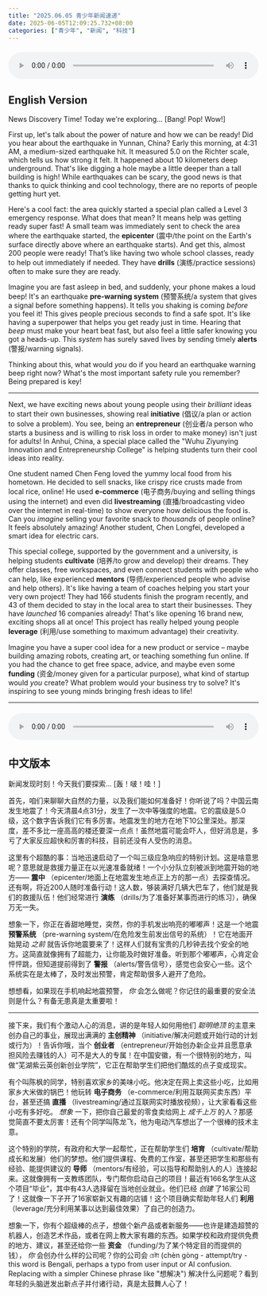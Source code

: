 ```yaml
---
title: "2025.06.05 青少年新闻速递"
date: 2025-06-05T12:09:25.732+08:00
categories: ["青少年", "新闻", "科技"]
---
```

<audio controls style="width: 100%; max-width: 900px; margin: 1.5em 0; display: block;">
  <source src="/mp3/teen_news/20250605.en.mp3" type="audio/mpeg">
</audio>

## English Version

News Discovery Time! Today we're exploring... [Bang! Pop! Wow!]

First up, let's talk about the power of nature and how we can be ready! Did you hear about the earthquake in Yunnan, China? Early this morning, at 4:31 AM, a medium-sized earthquake hit. It measured 5.0 on the Richter scale, which tells us how strong it felt. It happened about 10 kilometers deep underground. That's like digging a hole maybe a little deeper than a tall building is high! While earthquakes can be scary, the good news is that thanks to quick thinking and cool technology, there are no reports of people getting hurt yet.

Here's a cool fact: the area quickly started a special plan called a Level 3 emergency response. What does that mean? It means help was getting ready super fast! A small team was immediately sent to check the area where the earthquake started, the **epicenter** (震中/the point on the Earth's surface directly above where an earthquake starts). And get this, almost 200 people were ready! That’s like having two whole school classes, ready to help out immediately if needed. They have **drills** (演练/practice sessions) often to make sure they are ready.

Imagine you are fast asleep in bed, and suddenly, your phone makes a loud beep! It's an earthquake **pre-warning system** (预警系统/a system that gives a signal before something happens). It tells you shaking is coming *before* you feel it! This gives people precious seconds to find a safe spot. It's like having a superpower that helps you get ready just in time. Hearing that *beep* must make your heart beat fast, but also feel a little safer knowing you got a heads-up. This *system* has surely saved lives by sending timely **alerts** (警报/warning signals).

Thinking about this, what would *you* do if you heard an earthquake warning beep right now? What's the most important safety rule you remember? Being prepared is key!

---

Next, we have exciting news about young people using their *brilliant* ideas to start their own businesses, showing real **initiative** (倡议/a plan or action to solve a problem). You see, being an **entrepreneur** (创业者/a person who starts a business and is willing to risk loss in order to make money) isn't just for adults! In Anhui, China, a special place called the "Wuhu Ziyunying Innovation and Entrepreneurship College" is helping students turn their cool ideas into reality.

One student named Chen Feng loved the yummy local food from his hometown. He decided to sell snacks, like crispy rice crusts made from local rice, online! He used **e-commerce** (电子商务/buying and selling things using the internet) and even did **livestreaming** (直播/broadcasting video over the internet in real-time) to show everyone how delicious the food is. Can you *imagine* selling your favorite snack to *thousands* of people online? It feels absolutely amazing! Another student, Chen Longfei, developed a smart idea for electric cars.

This special college, supported by the government and a university, is helping students **cultivate** (培养/to grow and develop) their dreams. They offer classes, free workspaces, and even connect students with people who can help, like experienced **mentors** (导师/experienced people who advise and help others). It's like having a team of coaches helping you start your very own project! They had 166 students finish the program recently, and 43 of them decided to stay in the local area to start their businesses. They have *launched* 16 companies already! That's like opening 16 brand new, exciting shops all at once! This project has really helped young people **leverage** (利用/use something to maximum advantage) their creativity.

Imagine you have a super cool idea for a new product or service – maybe building amazing robots, creating art, or teaching something fun online. If you had the chance to get free space, advice, and maybe even some **funding** (资金/money given for a particular purpose), what kind of startup would *you* create? What problem would your business try to solve? It's inspiring to see young minds bringing fresh ideas to life!

---

<audio controls style="width: 100%; max-width: 900px; margin: 1.5em 0; display: block;">
  <source src="/mp3/teen_news/20250605.cn.mp3" type="audio/mpeg">
</audio>

## 中文版本

新闻发现时刻！今天我们要探索... [轰！啵！哇！]

首先，咱们来聊聊大自然的力量，以及我们能如何准备好！你听说了吗？中国云南发生地震了！今天清晨4点31分，发生了一次中等强度的地震。它的震级是5.0级，这个数字告诉我们它有多厉害。地震发生的地方在地下10公里深处。那深度，差不多比一座高高的楼还要深一点点！虽然地震可能会吓人，但好消息是，多亏了大家反应超快和厉害的科技，目前还没有人受伤的消息。

这里有个超酷的事：当地迅速启动了一个叫三级应急响应的特别计划。这是啥意思呢？意思就是救援力量正在以光速准备就绪！一个小分队立刻被派到地震开始的地方—— **震中** （epicenter/地面上在地震发生地点正上方的那一点）去探查情况。还有啊，将近200人随时准备行动！这人数，够装满好几辆大巴车了，他们就是我们的救援队伍！他们经常进行 **演练** （drills/为了准备好某事而进行的练习），确保万无一失。

想象一下，你正在香甜地睡觉，突然，你的手机发出响亮的嘟嘟声！这是一个地震 **预警系统** （pre-warning system/在危险发生前发出信号的系统）！它在地面开始晃动 *之前* 就告诉你地震要来了！这样人们就有宝贵的几秒钟去找个安全的地方。这简直就像拥有了超能力，让你能及时做好准备。听到那个嘟嘟声，心肯定会怦怦跳，但知道提前得到了 **警报** （alerts/警告信号），感觉也会安心一些。这个系统实在是太棒了，及时发出预警，肯定帮助很多人避开了危险。

想想看，如果现在手机响起地震预警， *你* 会怎么做呢？你记住的最重要的安全法则是什么？有备无患真是太重要啦！

---

接下来，我们有个激动人心的消息，讲的是年轻人如何用他们 *聪明绝顶* 的主意来创办自己的事业，展现出满满的 **主创精神** （initiative/解决问题或开始行动的计划或行为）！告诉你哦，当个 **创业者** （entrepreneur/开始创办新企业并且愿意承担风险去赚钱的人）可不是大人的专属！在中国安徽，有一个很特别的地方，叫做“芜湖紫云英创新创业学院”，它正在帮助学生们把他们酷炫的点子变成现实。

有个叫陈枫的同学，特别喜欢家乡的美味小吃。他决定在网上卖这些小吃，比如用家乡大米做的锅巴！他玩转 **电子商务** （e-commerce/利用互联网买卖东西）平台，甚至还搞 **直播** （livestreaming/通过互联网实时播放视频），让大家看看这些小吃有多好吃。 *想象* 一下，把你自己最爱的零食卖给网上 *成千上万* 的人？那感觉简直不要太厉害！还有个同学叫陈龙飞，他为电动汽车想出了一个很棒的技术主意。

这个特别的学院，有政府和大学一起帮忙，正在帮助学生们 **培育** （cultivate/帮助成长和发展）他们的梦想。他们提供课程、免费的工作室，甚至还把学生和那些有经验、能提供建议的 **导师** （mentors/有经验，可以指导和帮助别人的人）连接起来。这就像拥有一支教练团队，专门帮你启动自己的项目！最近有166名学生从这个项目“毕业”，其中有43人选择留在当地创业就业。他们已经 *创建* 了16家公司了！这就像一下子开了16家崭新又有趣的店铺！这个项目确实帮助年轻人们 **利用** （leverage/充分利用某事以达到最佳效果）了自己的创造力。

想象一下，你有个超级棒的点子，想做个新产品或者新服务——也许是建造超赞的机器人，创造艺术作品，或者在网上教大家有趣的东西。如果学校和政府提供免费的地方、建议，甚至还给你一些 **资金** （funding/为了某个特定目的而提供的钱）， *你* 会创办什么样的公司呢？你的公司会 চেষ্টা (chèn gòng - attempt/try - this word is Bengali, perhaps a typo from user input or AI confusion. Replacing with a simpler Chinese phrase like "想解决") 解决什么问题呢？看到年轻的头脑迸发出新点子并付诸行动，真是太鼓舞人心了！